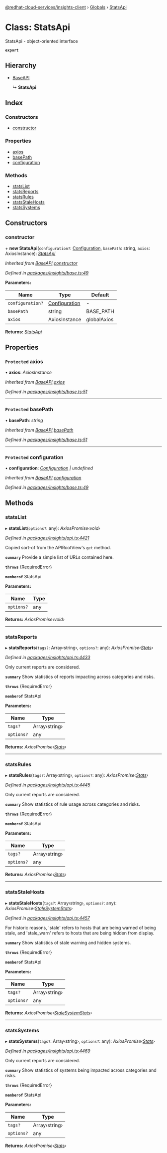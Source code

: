 [@redhat-cloud-services/insights-client](../README.md) › [Globals](../globals.md) › [StatsApi](statsapi.md)

# Class: StatsApi

StatsApi - object-oriented interface

**`export`** 

## Hierarchy

* [BaseAPI](baseapi.md)

  ↳ **StatsApi**

## Index

### Constructors

* [constructor](statsapi.md#constructor)

### Properties

* [axios](statsapi.md#protected-axios)
* [basePath](statsapi.md#protected-basepath)
* [configuration](statsapi.md#protected-configuration)

### Methods

* [statsList](statsapi.md#statslist)
* [statsReports](statsapi.md#statsreports)
* [statsRules](statsapi.md#statsrules)
* [statsStaleHosts](statsapi.md#statsstalehosts)
* [statsSystems](statsapi.md#statssystems)

## Constructors

###  constructor

\+ **new StatsApi**(`configuration?`: [Configuration](configuration.md), `basePath`: string, `axios`: AxiosInstance): *[StatsApi](statsapi.md)*

*Inherited from [BaseAPI](baseapi.md).[constructor](baseapi.md#constructor)*

*Defined in [packages/insights/base.ts:49](https://github.com/RedHatInsights/javascript-clients/blob/master/packages/insights/base.ts#L49)*

**Parameters:**

Name | Type | Default |
------ | ------ | ------ |
`configuration?` | [Configuration](configuration.md) | - |
`basePath` | string | BASE_PATH |
`axios` | AxiosInstance | globalAxios |

**Returns:** *[StatsApi](statsapi.md)*

## Properties

### `Protected` axios

• **axios**: *AxiosInstance*

*Inherited from [BaseAPI](baseapi.md).[axios](baseapi.md#protected-axios)*

*Defined in [packages/insights/base.ts:51](https://github.com/RedHatInsights/javascript-clients/blob/master/packages/insights/base.ts#L51)*

___

### `Protected` basePath

• **basePath**: *string*

*Inherited from [BaseAPI](baseapi.md).[basePath](baseapi.md#protected-basepath)*

*Defined in [packages/insights/base.ts:51](https://github.com/RedHatInsights/javascript-clients/blob/master/packages/insights/base.ts#L51)*

___

### `Protected` configuration

• **configuration**: *[Configuration](configuration.md) | undefined*

*Inherited from [BaseAPI](baseapi.md).[configuration](baseapi.md#protected-configuration)*

*Defined in [packages/insights/base.ts:49](https://github.com/RedHatInsights/javascript-clients/blob/master/packages/insights/base.ts#L49)*

## Methods

###  statsList

▸ **statsList**(`options?`: any): *AxiosPromise‹void›*

*Defined in [packages/insights/api.ts:4421](https://github.com/RedHatInsights/javascript-clients/blob/master/packages/insights/api.ts#L4421)*

Copied sort-of from the APIRootView\'s `get` method.

**`summary`** Provide a simple list of URLs contained here.

**`throws`** {RequiredError}

**`memberof`** StatsApi

**Parameters:**

Name | Type |
------ | ------ |
`options?` | any |

**Returns:** *AxiosPromise‹void›*

___

###  statsReports

▸ **statsReports**(`tags?`: Array‹string›, `options?`: any): *AxiosPromise‹[Stats](../interfaces/stats.md)›*

*Defined in [packages/insights/api.ts:4433](https://github.com/RedHatInsights/javascript-clients/blob/master/packages/insights/api.ts#L4433)*

Only current reports are considered.

**`summary`** Show statistics of reports impacting across categories and risks.

**`throws`** {RequiredError}

**`memberof`** StatsApi

**Parameters:**

Name | Type |
------ | ------ |
`tags?` | Array‹string› |
`options?` | any |

**Returns:** *AxiosPromise‹[Stats](../interfaces/stats.md)›*

___

###  statsRules

▸ **statsRules**(`tags?`: Array‹string›, `options?`: any): *AxiosPromise‹[Stats](../interfaces/stats.md)›*

*Defined in [packages/insights/api.ts:4445](https://github.com/RedHatInsights/javascript-clients/blob/master/packages/insights/api.ts#L4445)*

Only current reports are considered.

**`summary`** Show statistics of rule usage across categories and risks.

**`throws`** {RequiredError}

**`memberof`** StatsApi

**Parameters:**

Name | Type |
------ | ------ |
`tags?` | Array‹string› |
`options?` | any |

**Returns:** *AxiosPromise‹[Stats](../interfaces/stats.md)›*

___

###  statsStaleHosts

▸ **statsStaleHosts**(`tags?`: Array‹string›, `options?`: any): *AxiosPromise‹[StaleSystemStats](../interfaces/stalesystemstats.md)›*

*Defined in [packages/insights/api.ts:4457](https://github.com/RedHatInsights/javascript-clients/blob/master/packages/insights/api.ts#L4457)*

For historic reasons, \'stale\' refers to hosts that are being warned of being stale, and \'stale_warn\' refers to hosts that are being hidden from display.

**`summary`** Show statistics of stale warning and hidden systems.

**`throws`** {RequiredError}

**`memberof`** StatsApi

**Parameters:**

Name | Type |
------ | ------ |
`tags?` | Array‹string› |
`options?` | any |

**Returns:** *AxiosPromise‹[StaleSystemStats](../interfaces/stalesystemstats.md)›*

___

###  statsSystems

▸ **statsSystems**(`tags?`: Array‹string›, `options?`: any): *AxiosPromise‹[Stats](../interfaces/stats.md)›*

*Defined in [packages/insights/api.ts:4469](https://github.com/RedHatInsights/javascript-clients/blob/master/packages/insights/api.ts#L4469)*

Only current reports are considered.

**`summary`** Show statistics of systems being impacted across categories and risks.

**`throws`** {RequiredError}

**`memberof`** StatsApi

**Parameters:**

Name | Type |
------ | ------ |
`tags?` | Array‹string› |
`options?` | any |

**Returns:** *AxiosPromise‹[Stats](../interfaces/stats.md)›*
